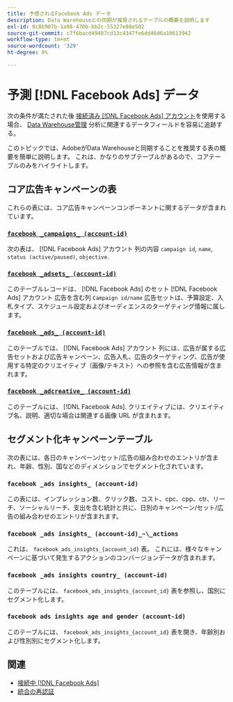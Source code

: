 ```yaml
---
title: 予想されるFacebook Ads データ
description: Data Warehouseとの同期が推奨されるテーブルの概要を説明します
exl-id: 0c8b907b-1a98-470b-bb2c-55327e88e502
source-git-commit: c7f6bacd49487cd13c4347fe6dd46d6a10613942
workflow-type: tm+mt
source-wordcount: '329'
ht-degree: 0%

---
```


# 予測 [!DNL Facebook Ads] データ

次の条件が満たされた後 [接続済み [!DNL Facebook Ads] アカウント](../integrations/facebook-ads.md)を使用する場合、 [Data Warehouse管理](../../../data-analyst/data-warehouse-mgr/tour-dwm.md) 分析に関連するデータフィールドを容易に追跡する。

このトピックでは、AdobeがData Warehouseと同期することを推奨する表の概要を簡単に説明します。 これは、かなりのサブテーブルがあるので、コアテーブルのみをハイライトします。

## コア広告キャンペーンの表

これらの表には、コア広告キャンペーンコンポーネントに関するデータが含まれています。

### [`facebook _campaigns_ (account-id)`](https://developers.facebook.com/docs/marketing-api/reference/ad-campaign-group)

次の表は、 [!DNL Facebook Ads] アカウント 列の内容 `campaign id`, `name`, `status (active/paused)`, `objective`.

### [`facebook _adsets_ (account-id)`](https://developers.facebook.com/docs/marketing-api/reference/ad-campaign)

このテーブルレコードは、 [!DNL Facebook Ads] のセット [!DNL Facebook Ads] アカウント 広告を含む列 `Campaign id/name` 広告セットは、予算設定、入札タイプ、スケジュール設定およびオーディエンスのターゲティング情報に属します。

### [`facebook _ads_ (account-id)`](https://developers.facebook.com/docs/marketing-api/reference/adgroup)

このテーブルでは、 [!DNL Facebook Ads] アカウント 列には、広告が属する広告セットおよび広告キャンペーン、広告入札、広告のターゲティング、広告が使用する特定のクリエイティブ（画像/テキスト）への参照を含む広告情報が含まれます。

### [`facebook _adcreative_ (account-id)`](https://developers.facebook.com/docs/marketing-api/reference/ad-creative)

このテーブルには、 [!DNL Facebook Ads]. クリエイティブには、クリエイティブ名、説明、適切な場合は関連する画像 URL が含まれます。

## セグメント化キャンペーンテーブル

次の表には、各日のキャンペーン/セット/広告の組み合わせのエントリが含まれ、年齢、性別、国などのディメンションでセグメント化されています。

### `facebook _ads insights_ (account-id)`

この表には、インプレッション数、クリック数、コスト、cpc、cpp、ctr、リーチ、ソーシャルリーチ、支出を含む統計と共に、日別のキャンペーン/セット/広告の組み合わせのエントリが含まれます。

### `facebook _ads insights_ (account-id)_~\_actions`

これは、 `facebook_ads_insights_{account_id}` 表。 これには、様々なキャンペーンに基づいて発生するアクションのコンバージョンデータが含まれます。

### `facebook _ads insights country_ (account-id)`

このテーブルには、 `facebook_ads_insights_{account_id}` 表を参照し、国別にセグメント化します。

### `facebook ads insights age and gender (account-id)`

このテーブルには、 `facebook_ads_insights_{account_id}` 表を開き、年齢別および性別別にセグメント化します。

## 関連

* [接続中 [!DNL Facebook Ads]](../integrations/facebook-ads.md)
* [統合の再認証](https://experienceleague.adobe.com/docs/commerce-knowledge-base/kb/how-to/mbi-reauthenticating-integrations.html)
